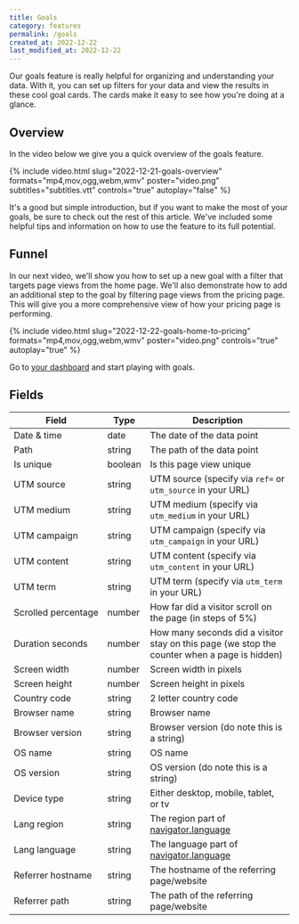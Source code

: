 ```yaml
---
title: Goals
category: features
permalink: /goals
created_at: 2022-12-22
last_modified_at: 2022-12-22
---
```


Our goals feature is really helpful for organizing and understanding your data. With it, you can set up filters for your data and view the results in these cool goal cards. The cards make it easy to see how you're doing at a glance.

## Overview

In the video below we give you a quick overview of the goals feature.

{%
  include video.html
  slug="2022-12-21-goals-overview"
  formats="mp4,mov,ogg,webm,wmv"
  poster="video.png"
  subtitles="subtitles.vtt"
  controls="true"
  autoplay="false"
%}

It's a good but simple introduction, but if you want to make the most of your goals, be sure to check out the rest of this article. We've included some helpful tips and information on how to use the feature to its full potential.

## Funnel

In our next video, we'll show you how to set up a new goal with a filter that targets page views from the home page. We'll also demonstrate how to add an additional step to the goal by filtering page views from the pricing page. This will give you a more comprehensive view of how your pricing page is performing.

{%
  include video.html
  slug="2022-12-22-goals-home-to-pricing"
  formats="mp4,mov,ogg,webm,wmv"
  poster="video.png"
  controls="true"
  autoplay="true"
%}

Go to [your dashboard](https://simpleanalytics.com/select-website/events) and start playing with goals.

## Fields

| Field               | Type     | Description |
|---------------------|----------|-------------|
| Date & time         | date     | The date of the data point |
| Path                | string   | The path of the data point |
| Is unique           | boolean  | Is this page view unique |
| UTM source          | string   | UTM source (specify via `ref=` or `utm_source` in your URL) |
| UTM medium          | string   | UTM medium (specify via `utm_medium` in your URL) |
| UTM campaign        | string   | UTM campaign (specify via `utm_campaign` in your URL) |
| UTM content         | string   | UTM content (specify via `utm_content` in your URL) |
| UTM term            | string   | UTM term (specify via `utm_term` in your URL) |
| Scrolled percentage | number   | How far did a visitor scroll on the page (in steps of 5%) |
| Duration seconds    | number   | How many seconds did a visitor stay on this page (we stop the counter when a page is hidden) |
| Screen width        | number   | Screen width in pixels |
| Screen height       | number   | Screen height in pixels |
| Country code        | string   | 2 letter country code |
| Browser name        | string   | Browser name |
| Browser version     | string   | Browser version (do note this is a string) |
| OS name             | string   | OS name |
| OS version          | string   | OS version (do note this is a string) |
| Device type         | string   | Either desktop, mobile, tablet, or tv |
| Lang region         | string   | The region part of [navigator.language](https://developer.mozilla.org/en-US/docs/Web/API/NavigatorLanguage/language) |
| Lang language       | string   | The language part of [navigator.language](https://developer.mozilla.org/en-US/docs/Web/API/NavigatorLanguage/language) |
| Referrer hostname   | string   | The hostname of the referring page/website |
| Referrer path       | string   | The path of the referring page/website |

<style>
tbody tr td:first-child,
tbody tr td:nth-child(2) {
  white-space: nowrap;
}
</style>
